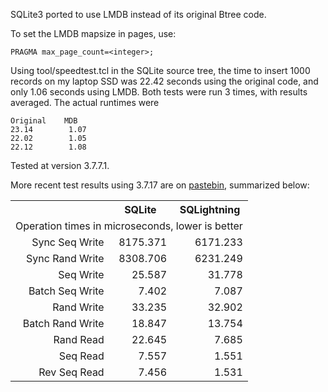 SQLite3 ported to use LMDB instead of its original Btree code.

To set the LMDB mapsize in pages, use:

    PRAGMA max_page_count=<integer>;

Using tool/speedtest.tcl in the SQLite source tree, the time to insert 1000 records on my laptop SSD was 22.42 seconds using the original code, and only 1.06 seconds using LMDB. Both tests were run 3 times, with results averaged. The actual runtimes were

    Original    MDB
    23.14        1.07
    22.02        1.05
    22.12        1.08

Tested at version 3.7.7.1.

More recent test results using 3.7.17 are on [pastebin](http://pastebin.com/B5SfEieL), summarized below:

<table>
  <tr><td><th>SQLite</th><th>SQLightning</th></tr>
<tr><td colspan="3">Operation times in microseconds, lower is better</tr>
<tr align="right"><td>Sync Seq Write<td>8175.371<td>6171.233</tr>
<tr align="right"><td>Sync Rand Write<td>8308.706<td>6231.249</tr>
<tr align="right"><td>Seq Write<td>25.587<td>31.778</tr>
<tr align="right"><td>Batch Seq Write<td>7.402<td>7.087</tr>
<tr align="right"><td>Rand Write<td>33.235<td>32.902</tr>
<tr align="right"><td>Batch Rand Write<td>18.847<td>13.754</tr>
<tr align="right"><td>Rand Read<td>22.645<td>7.685</tr>
<tr align="right"><td>Seq Read<td>7.557<td>1.551</tr>
<tr align="right"><td>Rev Seq Read<td>7.456<td>1.531</tr>
</table>
